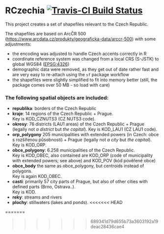 # RCzechia  [![Travis-CI Build Status](https://travis-ci.org/jlacko/RCzechia.svg?branch=master)](https://travis-ci.org/jlacko/RCzechia)

This project creates a set of shapefiles relevant to the Czech Republic.  

The shapefiles are based on ArcČR 500 (https://www.arcdata.cz/produkty/geograficka-data/arccr-500) with some adjustments:  
 * the encoding was adjusted to handle Czech accents correctly in R  
 * coordinate reference system was changed from a local CRS (S-JSTK) to global WGS84 ([EPSG:4326](https://epsg.io/4326))   
 * demographic data were removed, as they get out of date rather fast and are very easy to re-attach using the `sf` package workflow  
 * the shapefiles were slightly simplified to fit into memory better (still, the package comes over 50 MB - so load with care)

### The following spatial objects are included:  
* **republika**: borders of the Czech Republic
* **kraje**: 14 regions of the Czech Republic + Prague.  
Key is KOD_CZNUTS3 (CZ NUTS3 code).
* **okresy**: 76 districts (LAU1 areas) of the Czech Republic + Prague (legally not *a district* but *the capital*). 
Key is KOD_LAU1 (CZ LAU1 code).
* **orp_polygony** 205 municipalities with extended powers (in Czech: obce s rozšířenou působností) + Prague (legally not *a city* but *the capital*).  
Key is KOD_ORP.
* **obce_polygony**: 6.258 municipalities of the Czech Republic.  
Key is KOD_OBEC, also contained are KOD_ORP (code of municipality with extended powers; see above) and KOD_POV (kód pověřené obce)
* **obce_body** the same as obce_polygony, but centroids instead of polygons.  
Key is again KOD_OBEC.
* **casti**: primarily 57 city parts of Prague, but also of other cities with defined parts (Brno, Ostrava..).  
Key is KOD.
* **reky**: streams and rivers
* **plochy**: stillwaters (lakes and ponds).
<<<<<<< HEAD



=======
>>>>>>> 689341d79d655b73a3603192a19deac28436cae4
